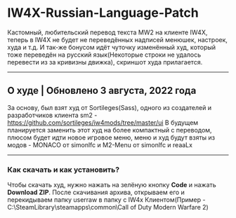 # IW4X-Russian-Language-Patch
Кастомный, любительский перевод текста MW2 на клиенте IW4X, теперь в IW4X не будет не переведённых надписей менюшек, настроек, худа и т.д. И так-же бонусом идёт чуточку изменённый худ, который тоже переведён на русский язык(Некоторые строки не удалось перевести из за кривизны движка), скриншот худа прилагается.
____
## О худе | Обновлено 3 августа, 2022 года
За основу, был взят худ от Sortileges(Sass), одного из создателей и разработчиков клиента sm2 - https://github.com/sortileges/iw4mods/tree/master/ui
В будущем планируется заменить этот худ на более компактный с переводом, плюсом будет идти новое игровое меню, меню и худ будут взяты из модов - MONACO от simonlfc и M2-Menu от simonlfc и reaaLx
____
### Как скачать и как установить?
Чтобы скачать худ, нужно нажать на зелёную кнопку **Code** и нажать **Download ZIP**. После скачивания архива, открываем его и перекидываем папку userraw в папку с IW4x Клиентом(Пример - C:\SteamLibrary\steamapps\common\Call of Duty Modern Warfare 2)
